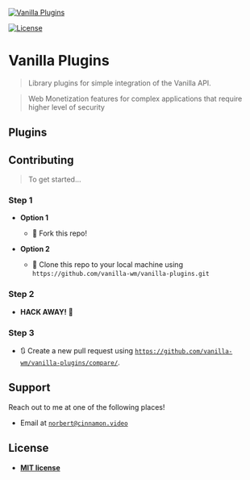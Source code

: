 <a href="https//admin.vanilla.so"><img src="https://admin.vanilla.so/icons/apple-icon.png" alt="Vanilla Plugins"></a>

[![License](http://img.shields.io/:license-mit-blue.svg?style=flat-square)](http://badges.mit-license.org)

# Vanilla Plugins

> Library plugins for simple integration of the Vanilla API.

> Web Monetization features for complex applications that require higher level of security


## Plugins


## Contributing

> To get started...

### Step 1

- **Option 1**
    - 🍴 Fork this repo!

- **Option 2**
    - 👯 Clone this repo to your local machine using `https://github.com/vanilla-wm/vanilla-plugins.git`

### Step 2

- **HACK AWAY!** 🔨

### Step 3

- 🔃 Create a new pull request using <a href="https://github.com/vanilla-wm/vanilla-plugins/compare/" target="_blank">`https://github.com/vanilla-wm/vanilla-plugins/compare/`</a>.

## Support

Reach out to me at one of the following places!

- Email at <a href="mailto:norbert@cinnamon.video" target="_blank">`norbert@cinnamon.video`</a>

## License
- **[MIT license](http://opensource.org/licenses/mit-license.php)**
